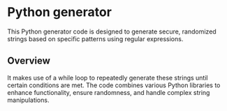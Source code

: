 # Python generator
This Python generator code is designed to generate secure, randomized strings based on specific patterns using regular expressions.

## Overview
It makes use of a while loop to repeatedly generate these strings until certain conditions are met. The code combines various Python libraries to enhance functionality, ensure randomness, and handle complex string manipulations.